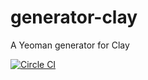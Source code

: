 # generator-clay
A Yeoman generator for Clay

[![Circle CI](https://circleci.com/gh/nymag/generator-clay.svg?style=svg&circle-token=a4c35eb0cccf099844c822d0ac36e8495bd2d1d5)](https://circleci.com/gh/nymag/generator-clay)
